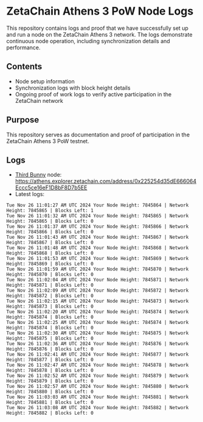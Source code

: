 # ZetaChain Athens 3 PoW Node Logs
This repository contains logs and proof that we have successfully set up and run a node on the ZetaChain Athens 3 network. The logs demonstrate continuous node operation, including synchronization details and performance.

## Contents
- Node setup information
- Synchronization logs with block height details
- Ongoing proof of work logs to verify active participation in the ZetaChain network

## Purpose
This repository serves as documentation and proof of participation in the ZetaChain Athens 3 PoW testnet.

## Logs

- [Third Bunny](https://thirdbunny.xyz/) node: https://athens.explorer.zetachain.com/address/0x225254d35dE666064Eccc5ce16eF1D8bF8D7b5EE
- Latest logs:
```
Tue Nov 26 11:01:27 AM UTC 2024 Your Node Height: 7845864 | Network Height: 7845865 | Blocks Left: 1
Tue Nov 26 11:01:32 AM UTC 2024 Your Node Height: 7845865 | Network Height: 7845865 | Blocks Left: 0
Tue Nov 26 11:01:37 AM UTC 2024 Your Node Height: 7845866 | Network Height: 7845866 | Blocks Left: 0
Tue Nov 26 11:01:43 AM UTC 2024 Your Node Height: 7845867 | Network Height: 7845867 | Blocks Left: 0
Tue Nov 26 11:01:48 AM UTC 2024 Your Node Height: 7845868 | Network Height: 7845868 | Blocks Left: 0
Tue Nov 26 11:01:53 AM UTC 2024 Your Node Height: 7845869 | Network Height: 7845869 | Blocks Left: 0
Tue Nov 26 11:01:59 AM UTC 2024 Your Node Height: 7845870 | Network Height: 7845870 | Blocks Left: 0
Tue Nov 26 11:02:04 AM UTC 2024 Your Node Height: 7845871 | Network Height: 7845871 | Blocks Left: 0
Tue Nov 26 11:02:09 AM UTC 2024 Your Node Height: 7845872 | Network Height: 7845872 | Blocks Left: 0
Tue Nov 26 11:02:15 AM UTC 2024 Your Node Height: 7845873 | Network Height: 7845873 | Blocks Left: 0
Tue Nov 26 11:02:20 AM UTC 2024 Your Node Height: 7845874 | Network Height: 7845874 | Blocks Left: 0
Tue Nov 26 11:02:25 AM UTC 2024 Your Node Height: 7845874 | Network Height: 7845874 | Blocks Left: 0
Tue Nov 26 11:02:30 AM UTC 2024 Your Node Height: 7845875 | Network Height: 7845875 | Blocks Left: 0
Tue Nov 26 11:02:36 AM UTC 2024 Your Node Height: 7845876 | Network Height: 7845876 | Blocks Left: 0
Tue Nov 26 11:02:41 AM UTC 2024 Your Node Height: 7845877 | Network Height: 7845877 | Blocks Left: 0
Tue Nov 26 11:02:47 AM UTC 2024 Your Node Height: 7845878 | Network Height: 7845878 | Blocks Left: 0
Tue Nov 26 11:02:52 AM UTC 2024 Your Node Height: 7845879 | Network Height: 7845879 | Blocks Left: 0
Tue Nov 26 11:02:57 AM UTC 2024 Your Node Height: 7845880 | Network Height: 7845880 | Blocks Left: 0
Tue Nov 26 11:03:03 AM UTC 2024 Your Node Height: 7845881 | Network Height: 7845881 | Blocks Left: 0
Tue Nov 26 11:03:08 AM UTC 2024 Your Node Height: 7845882 | Network Height: 7845882 | Blocks Left: 0
```
